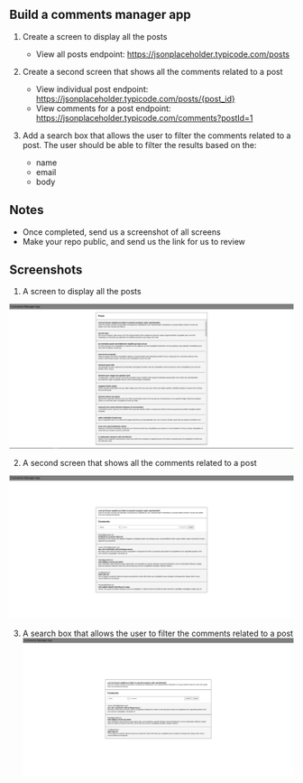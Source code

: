 ## Build a comments manager app

1. Create a screen to display all the posts

   - View all posts endpoint: https://jsonplaceholder.typicode.com/posts

2. Create a second screen that shows all the comments related to a post

   - View individual post endpoint: https://jsonplaceholder.typicode.com/posts/{post_id}
   - View comments for a post endpoint: https://jsonplaceholder.typicode.com/comments?postId=1

3. Add a search box that allows the user to filter the comments related to a post. The user should be able to filter the results based on the:
   - name
   - email
   - body

## Notes

- Once completed, send us a screenshot of all screens
- Make your repo public, and send us the link for us to review

## Screenshots

1. A screen to display all the posts

![Posts page](src/assets/img/screenshots/posts.PNG)

2. A second screen that shows all the comments related to a post

![Post page with all comment](src/assets/img/screenshots/post.PNG)

3. A search box that allows the user to filter the comments related to a post
![Post page with filtered comments](src/assets/img/screenshots/filter-comment.PNG)